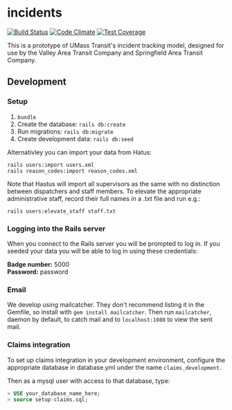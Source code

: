 # incidents

[![Build Status](https://travis-ci.org/umts/incidents.svg?branch=master)](https://travis-ci.org/umts/incidents)
[![Code Climate](https://codeclimate.com/github/umts/incidents/badges/gpa.svg)](https://codeclimate.com/github/umts/incidents)
[![Test Coverage](https://codeclimate.com/github/umts/incidents/badges/coverage.svg)](https://codeclimate.com/github/umts/incidents/coverage)

This is a prototype of UMass Transit's incident tracking model, designed for use by the Valley Area Transit Company and Springfield Area Transit Company.

## Development

### Setup
1. `bundle`
2. Create the database: `rails db:create`
3. Run migrations: `rails db:migrate`
4. Create development data: `rails db:seed`

Alternativley you can import your data from Hatus:
```
rails users:import users.xml
rails reason_codes:import reason_codes.xml
```
Note that Hastus will import all supervisors as the same with no distinction between dispatchers and staff members.
To elevate the appropriate administrative staff, record their full names in a .txt file and run e.g.:
```
rails users:elevate_staff staff.txt
```

### Logging into the Rails server
When you connect to the Rails server you will be prompted to log in.
If you seeded your data you will be able to log in using these credentials:

**Badge number:** 5000  
**Password:** password

### Email

We develop using mailcatcher. They don't recommend listing it in the Gemfile, so install with `gem install mailcatcher`.
Then run `mailcatcher`, daemon by default, to catch mail and to `localhost:1080` to view the sent mail.

### Claims integration

To set up claims integration in your development environment, configure the appropriate database in database.yml under the name `claims_development`.

Then as a mysql user with access to that database, type:

```sql
> USE your_database_name_here;
> source setup-claims.sql;
```
